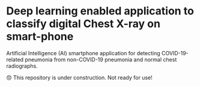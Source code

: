 # Deep learning enabled application to classify digital Chest X-ray on smart-phone 
Artificial Intelligence (AI) smartphone application for detecting COVID-19-related pneumonia from non-COVID-19 pneumonia and normal chest radiographs.




:disappointed: This repository is under construction. Not ready for use!
